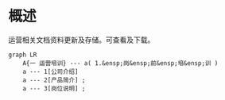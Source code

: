 
# 概述

运营相关文档资料更新及存储。可查看及下载。

```mermaid
graph LR
    A{一 运营培训} --- a( 1.&ensp;岗&ensp;前&ensp;培&ensp;训 )    
    a --- 1[公司介绍] 
    a --- 2[产品简介] ;
    a --- 3[岗位说明] ;
```
